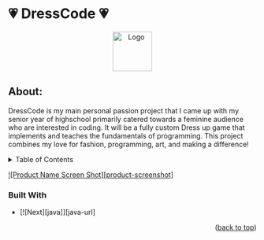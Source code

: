 # 💗 DressCode 💗

<div align="center">
  <a href="https://github.com/github_username/repo_name">
    <img src="images/logo.png" alt="Logo" width="80" height="80">
  </a>
   
  </p>
</div>

## About: 
DressCode is my main personal passion project that I came up with my senior year of highschool primarily catered towards a feminine audience who are interested in coding. It will be a fully custom Dress up game that implements and teaches the fundamentals of programming. This project combines my love for fashion, programming, art, and making a difference! 

<!-- TABLE OF CONTENTS -->
<details>
  <summary>Table of Contents</summary>
  <ol>
    <li>
      <a href="#about-the-project">About The Project</a>
      <ul>
        <li><a href="#built-with">Built With</a></li>
      </ul>
    </li>
    <li>
      <a href="#How To Play">How to Play</a>
      <ul>
        <li><a href="#prerequisites">Prerequisites</a></li>
        <li><a href="#installation">Installation</a></li>
      </ul>
    </li>
    <li><a href="#Progression">Progression</a></li>
    <li><a href="#contributing">Contributing</a></li>
    <li><a href="#license">License</a></li>
    <li><a href="#contact">Contact</a></li>
    <li><a href="#acknowledgments">Acknowledgments</a></li>
  </ol>
</details>

[![Product Name Screen Shot][product-screenshot]](https://example.com)




### Built With

* [![Next][java]][java-url]

<p align="right">(<a href="#readme-top">back to top</a>)</p>

